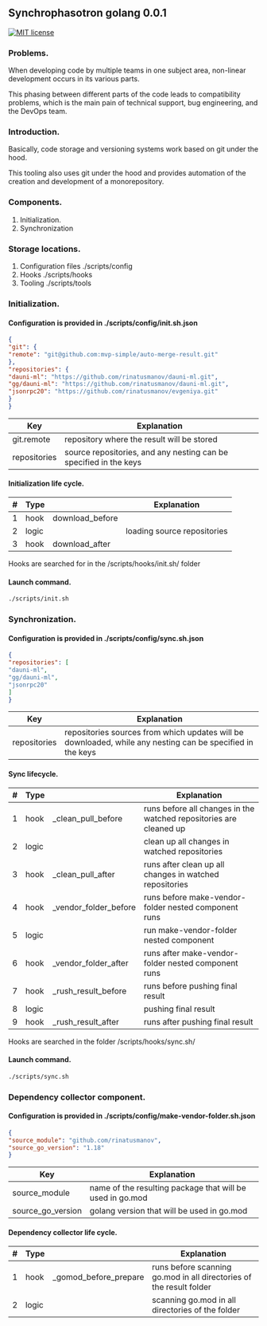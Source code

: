## Synchrophasotron golang 0.0.1

[![MIT license](https://img.shields.io/badge/license-MIT-brightgreen.svg)](https://opensource.org/licenses/MIT)

### Problems.

When developing code by multiple teams in one subject area, non-linear development occurs in its various
parts.

This phasing between different parts of the code leads to compatibility problems, which is the main pain
of technical support, bug engineering, and the DevOps team.

### Introduction.

Basically, code storage and versioning systems work based on git under the hood.

This tooling also uses git under the hood and provides automation of the creation and development of a monorepository.

### Components.

1. Initialization.
2. Synchronization

### Storage locations.

1. Configuration files ./scripts/config
2. Hooks ./scripts/hooks
3. Tooling ./scripts/tools

### Initialization.

#### Configuration is provided in ./scripts/config/init.sh.json

```json
{
"git": {
"remote": "git@github.com:mvp-simple/auto-merge-result.git"
},
"repositories": {
"dauni-ml": "https://github.com/rinatusmanov/dauni-ml.git",
"gg/dauni-ml": "https://github.com/rinatusmanov/dauni-ml.git",
"jsonrpc20": "https://github.com/rinatusmanov/evgeniya.git"
}
}
```

| Key | Explanation |
|--------------|---------------------------------------------------------------------------------|
| git.remote | repository where the result will be stored |
| repositories | source repositories, and any nesting can be specified in the keys |

#### Initialization life cycle.

| # | Type | | Explanation |
|---|--------|-----------------|--------------------------------|
| 1 | hook | download_before | |
| 2 | logic | | loading source repositories |
| 3 | hook | download_after | |

Hooks are searched for in the /scripts/hooks/init.sh/ folder

#### Launch command.

```bash
./scripts/init.sh
```

### Synchronization.

#### Configuration is provided in ./scripts/config/sync.sh.json

```json
{
"repositories": [
"dauni-ml",
"gg/dauni-ml",
"jsonrpc20"
]
}
```

| Key | Explanation |
|--------------|---------------------------------------------------------------------------------------------------------|
| repositories | repositories sources from which updates will be downloaded, while any nesting can be specified in the keys |

#### Sync lifecycle.

| # | Type | | Explanation |
|---|---------|-----------------------|---------------------------------------------------------------------|
| 1 | hook | _clean_pull_before | runs before all changes in the watched repositories are cleaned up |
| 2 | logic | | clean up all changes in watched repositories |
| 3 | hook | _clean_pull_after | runs after clean up all changes in watched repositories |
| 4 | hook | _vendor_folder_before | runs before make-vendor-folder nested component runs |
| 5 | logic | | run make-vendor-folder nested component |
| 6 | hook | _vendor_folder_after | runs after make-vendor-folder nested component runs |
| 7 | hook | _rush_result_before | runs before pushing final result |
| 8 | logic | | pushing final result |
| 9 | hook | _rush_result_after | runs after pushing final result |

Hooks are searched in the folder /scripts/hooks/sync.sh/

#### Launch command.

```bash
./scripts/sync.sh
```

### Dependency collector component.

#### Configuration is provided in ./scripts/config/make-vendor-folder.sh.json

```json
{
"source_module": "github.com/rinatusmanov",
"source_go_version": "1.18"
}
```

| Key | Explanation |
|-------------------|-------------------------------------------------------|
| source_module | name of the resulting package that will be used in go.mod |
| source_go_version | golang version that will be used in go.mod |

#### Dependency collector life cycle.

| # | Type | | Explanation |
|----|--------|------------------------|-------------------------------------------------------------------------|
| 1 | hook | _gomod_before_prepare | runs before scanning go.mod in all directories of the result folder |
| 2 | logic | | scanning go.mod in all directories of the folder